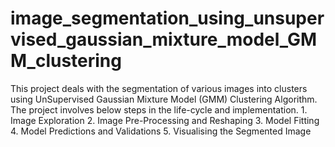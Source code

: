 # image_segmentation_using_unsupervised_gaussian_mixture_model_GMM_clustering
This project deals with the segmentation of various images into clusters using UnSupervised Gaussian Mixture Model (GMM) Clustering Algorithm.  The project involves below steps in the life-cycle and implementation.  1. Image Exploration 2. Image Pre-Processing and Reshaping 3. Model Fitting 4. Model Predictions and Validations 5. Visualising the Segmented Image
